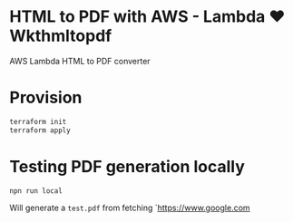 # HTML to PDF with AWS - Lambda ❤ Wkthmltopdf
AWS Lambda HTML to PDF converter

# Provision
```bash
terraform init
terraform apply
```

# Testing PDF generation locally
```bash
npn run local
```
Will generate a `test.pdf` from fetching `https://www.google.com
